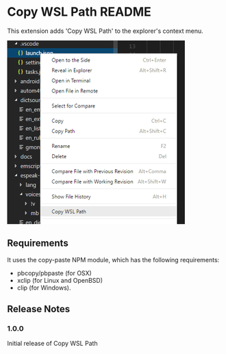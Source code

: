 # Copy WSL Path README

This extension adds 'Copy WSL Path' to the explorer's context menu.

![Context Menu](/images/context-menu.png)

## Requirements

It uses the copy-paste NPM module, which has the following requirements:
- pbcopy/pbpaste (for OSX)
- xclip (for Linux and OpenBSD)
- clip (for Windows). 

## Release Notes

### 1.0.0

Initial release of Copy WSL Path

